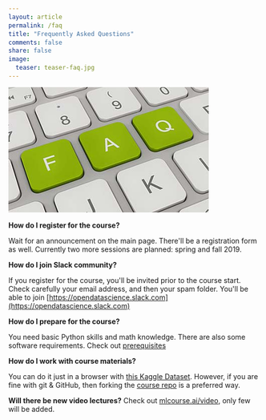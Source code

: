 ```yaml
---
layout: article
permalink: /faq
title: "Frequently Asked Questions"
comments: false
share: false
image:
  teaser: teaser-faq.jpg
---
```


<img src='../images/teaser-faq.jpg'>

**How do I register for the course?**

Wait for an announcement on the main page. There'll be a registration form as well. Currently two more sessions are planned: spring and fall 2019.

**How do I join Slack community?**

If you register for the course, you'll be invited prior to the course start. Check carefully your email address, and then your spam folder. You'll be able to join [https://opendatascience.slack.com](https://opendatascience.slack.com)

**How do I prepare for the course?**

You need basic Python skills and math knowledge. There are also some software requirements. Check out [prerequisites](prerequisites)

**How do I work with course materials?**

You can do it just in a browser with [this Kaggle Dataset](https://www.kaggle.com/kashnitsky/mlcourse). However, if you are fine with git & GitHub, then forking the [course repo](https://github.com/Yorko/mlcourse.ai) is a preferred way. 

**Will there be new video lectures?**
Check out [mlcourse.ai/video](video), only few will be added.

